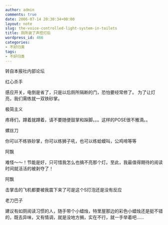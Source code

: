 ```yaml
---
author: admin
comments: true
date: 2006-07-14 20:30:34+00:00
layout: note
slug: the-voice-controlled-light-system-in-toilets
title: 厕所装了声控灯后
wordpress_id: 466
categories:
- 不好归类
tags:
- 不好归类
---
```


转自本报社内部论坛

红心杀手

感应开关，电倒是省了，只是以后厕所隔断的门，恐怕要经常修了。
为了让灯亮，我们需练就一双铁砂掌。

极简主义

疼痔们，蹲着就蹲着，请不要随便鼓掌和跺脚。。。这样的POSE很不雅滴。。


螺丝刀

你可以不练铁砂掌，你可以练狮子吼，也可以练蛤蟆叫，公鸡啼等等

阿飘

难怪～～！节能是好，只可惜我怎么也搞不亮那个灯。至此，我最值得期待的阅读时间就活活的被剥夺了！

阿飘

击掌击的飞机都要被我震下来了可是这个S灯泡还是没有反应

老刀巴子

建议有如厕阅读习惯的人，随手带个小蜡烛，特里屋那边的彩色小蜡烛还是挺不错的，既去异味，又有情调，就是没地方搁，实在不行，就一手举着吧……
